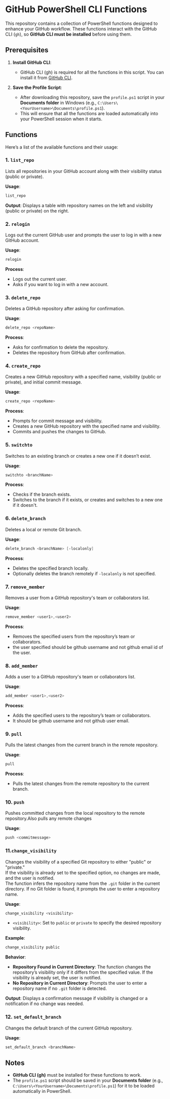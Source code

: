 
# GitHub PowerShell CLI Functions

This repository contains a collection of PowerShell functions designed to enhance your GitHub workflow. These functions interact with the GitHub CLI (`gh`), so **GitHub CLI must be installed** before using them.

## Prerequisites

1. **Install GitHub CLI**:
   - GitHub CLI (gh) is required for all the functions in this script. You can install it from [GitHub CLI](https://cli.github.com/).

2. **Save the Profile Script**:
   - After downloading this repository, save the `profile.ps1` script in your **Documents folder** in Windows (e.g., `C:\Users\<YourUsername>\Documents\profile.ps1`).
   - This will ensure that all the functions are loaded automatically into your PowerShell session when it starts.

## Functions

Here’s a list of the available functions and their usage:

### 1. **`list_repo`**
   Lists all repositories in your GitHub account along with their visibility status (public or private).

   **Usage**:
   ```powershell
   list_repo
   ```

   **Output**:
   Displays a table with repository names on the left and visibility (public or private) on the right.

### 2. **`relogin`**
   Logs out the current GitHub user and prompts the user to log in with a new GitHub account.

   **Usage**:
   ```powershell
   relogin
   ```

   **Process**:
   - Logs out the current user.
   - Asks if you want to log in with a new account.

### 3. **`delete_repo`**
   Deletes a GitHub repository after asking for confirmation.

   **Usage**:
   ```powershell
   delete_repo <repoName>
   ```

   **Process**:
   - Asks for confirmation to delete the repository.
   - Deletes the repository from GitHub after confirmation.

### 4. **`create_repo`**
   Creates a new GitHub repository with a specified name, visibility (public or private), and initial commit message.

   **Usage**:
   ```powershell
   create_repo <repoName>
   ```

   **Process**:
   - Prompts for commit message and visibility.
   - Creates a new GitHub repository with the specified name and visibility.
   - Commits and pushes the changes to GitHub.

### 5. **`switchto`**
   Switches to an existing branch or creates a new one if it doesn’t exist.

   **Usage**:
   ```powershell
   switchto <branchName>
   ```

   **Process**:
   - Checks if the branch exists.
   - Switches to the branch if it exists, or creates and switches to a new one if it doesn't.


### 6. **`delete_branch`**
   Deletes a local or remote Git branch.

   **Usage**:
   ```powershell
   delete_branch <branchName> [-localonly]
   ```

   **Process**:
   - Deletes the specified branch locally.
   - Optionally deletes the branch remotely if `-localonly` is not specified.

### 7. **`remove_member`**
   Removes a user from a GitHub repository's team or collaborators list.

   **Usage**:
   ```powershell
   remove_member <user1>,<user2>
   ```

   **Process**:
   - Removes the specified users from the repository’s team or collaborators.
   - the user specified should be github username and not github email id of the user.

### 8. **`add_member`**
   Adds a user to a GitHub repository's team or collaborators list.

   **Usage**:
   ```powershell
   add_member <user1>,<user2>
   ```

   **Process**:
   - Adds the specified users to the repository’s team or collaborators.
   - It should be github username and not github user email.

### 9. **`pull`**
   Pulls the latest changes from the current branch in the remote repository.

   **Usage**:
   ```powershell
   pull
   ```

   **Process**:
   - Pulls the latest changes from the remote repository to the current branch.

### 10. **`push`**
   Pushes committed changes from the local repository to the remote repository.Also pulls any remote changes

   **Usage**:
   ```powershell
   push <commitmessage>
   ```

### 11.**`change_visibility`**
   Changes the visibility of a specified Git repository to either "public" or "private."  
   If the visibility is already set to the specified option, no changes are made, and the user is notified.  
   The function infers the repository name from the `.git` folder in the current directory. If no Git folder is found, it prompts the user to enter a repository name.

   **Usage**:
   ```powershell
   change_visibility <visibility>
   ```
   - `<visibility>`: Set to `public` or `private` to specify the desired repository visibility.

   **Example**:
   ```powershell
   change_visibility public
   ```

   **Behavior**:
   - **Repository Found in Current Directory**: The function changes the repository’s visibility only if it differs from the specified value. If the visibility is already set, the user is notified.
   - **No Repository in Current Directory**: Prompts the user to enter a repository name if no `.git` folder is detected.
   
   **Output**:
   Displays a confirmation message if visibility is changed or a notification if no change was needed.

### 12. **`set_default_branch`**
   Changes the default branch of the current GitHub repository.

   **Usage**:
   ```powershell
   set_default_branch <branchName>
   ```

## Notes
- **GitHub CLI (gh)** must be installed for these functions to work.
- The `profile.ps1` script should be saved in your **Documents folder** (e.g., `C:\Users\<YourUsername>\Documents\profile.ps1`) for it to be loaded automatically in PowerShell.

#
